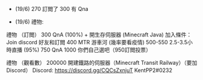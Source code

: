 - (19/6) 270 訂閲了 300 有 Qna

- (19/6) 禮物: 

禮物 （訂閲）
300 QnA (100%) + 開生存伺服器 (Minecraft Java)
加入條件：Join discord 好友和訂閲
400 MTR 游車河 (幾率要看疫情)
500-550 2.5-3.5小時直播 (95%)
750 QnA 
1000 你們自己選吧（950訂閲投票）

禮物 （觀看數）
200000 開建鐵路的伺服器（Minecraft Transit Railway）（要加 Discord）
Discord: https://discord.gg/CQCsZxnjuT   KentPP2#0232
